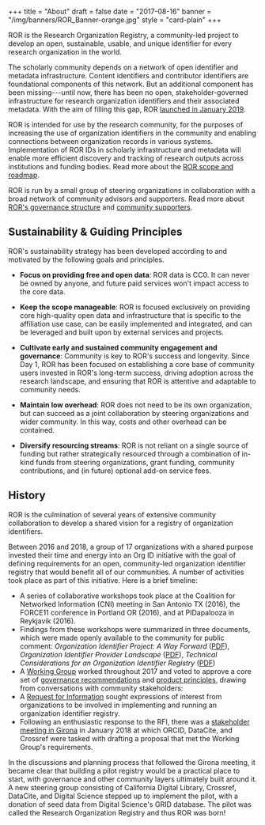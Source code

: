 +++
title = "About"
draft = false
date = "2017-08-16"
banner = "/img/banners/ROR_Banner-orange.jpg"
style = "card-plain"
+++

ROR is the Research Organization Registry, a community-led project to develop an open, sustainable, usable, and unique identifier for every research organization in the world.

The scholarly community depends on a network of open identifier and metadata infrastructure. Content identifiers and contributor identifiers are foundational components of this network. But an additional component has been missing---until now, there has been no open, stakeholder-governed infrastructure for research organization identifiers and their associated metadata. With the aim of filling this gap, ROR [launched in January 2019](/2019-02-10-announcing-first-ror-prototype).

ROR is intended for use by the research community, for the purposes of increasing the use of organization identifiers in the community and enabling connections between organization records in various systems. Implementation of ROR IDs in scholarly infrastructure and metadata will enable more efficient discovery and tracking of research outputs across institutions and funding bodies. Read more about the [ROR scope and roadmap](/scope).

ROR is run by a small group of steering organizations in collaboration with a broad network of community advisors and supporters. Read more about [ROR's governance structure](/governance) and [community supporters](/supporters).

## Sustainability & Guiding Principles

ROR's sustainability strategy has been developed according to and motivated by the following goals and principles.

-  **Focus on providing free and open data**: ROR data is CC0. It can never be owned by anyone, and future paid services won't impact access to the core data.

-  **Keep the scope manageable**: ROR is focused exclusively on providing core high-quality open data and infrastructure that is specific to the affiliation use case, can be easily implemented and integrated, and can be leveraged and built upon by external services and projects.

-  **Cultivate early and sustained community engagement and governance**: Community is key to ROR's success and longevity. Since Day 1, ROR has been focused on establishing a core base of community users invested in ROR's long-term success, driving adoption across the research landscape, and ensuring that ROR is attentive and adaptable to community needs.

-  **Maintain low overhead**: ROR does not need to be its own organization, but can succeed as a joint collaboration by steering organizations and wider community. In this way, costs and other overhead can be contained. 

-  **Diversify resourcing streams**: ROR is not reliant on a single source of funding but rather strategically resourced through a combination of in-kind funds from steering organizations, grant funding, community contributions, and (in future) optional add-on service fees.

## History
ROR is the culmination of several years of extensive community collaboration to develop a shared vision for a registry of organization identifiers.

Between 2016 and 2018, a group of 17 organizations with a shared purpose invested their time and energy into an Org ID initiative with the goal of defining requirements for an open, community-led organization identifier registry that would benefit all of our communities. A number of activities took place as part of this initiative. Here is a brief timeline:

-   A series of collaborative workshops took place at the Coalition for Networked Information (CNI) meeting in San Antonio TX (2016), the FORCE11 conference in Portland OR (2016), and at PIDapalooza in Reykjavik (2016).
-   Findings from these workshops were summarized in three documents, which were made openly available to the community for public comment: *Organization Identifier Project: A Way Forward* ([PDF](https://doi.org/10.5438/2906)), *Organization Identifier Provider Landscape* ([PDF](https://doi.org/10.5438/4716)), *Technical Considerations for an Organization Identifier Registry* ([PDF](https://doi.org/10.5438/7885))
-   A [Working Group](https://orcid.org/content/organization-identifier-working-group) worked throughout 2017 and voted to approve a core set of [governance recommendations](https://figshare.com/articles/ORG_ID_WG_Governance_Principles_and_Recommendations/5402002/1) and [product principles](https://figshare.com/articles/ORG_ID_WG_Product_Principles_and_Recommendations/5402047/1), drawing from conversations with community stakeholders:
-   A [Request for Information](https://doi.org/10.23640/07243.5458162.v1) sought expressions of interest from organizations to be involved in implementing and running an organization identifier registry.
-   Following an enthusiastic response to the RFI, there was a [stakeholder meeting in Girona](https://orcid.org/content/2018-org-id-meeting) in January 2018 at which ORCID, DataCite, and Crossref were tasked with drafting a proposal that met the Working Group's requirements.

In the discussions and planning process that followed the Girona meeting, it became clear that building a pilot registry would be a practical place to start, with governance and other community layers ultimately built around it. A new steering group consisting of California Digital Library, Crossref, DataCite, and Digital Science stepped up to implement the pilot, with a donation of seed data from Digital Science's GRID database. The pilot was called the Research Organization Registry and thus ROR was born!
